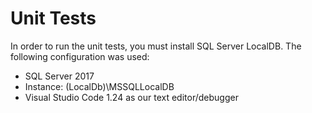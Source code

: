 # Unit Tests
In order to run the unit tests, you must install SQL Server LocalDB.  The following configuration was used:
 - SQL Server 2017
 - Instance:  (LocalDb)\MSSQLLocalDB
 - Visual Studio Code 1.24 as our text editor/debugger
